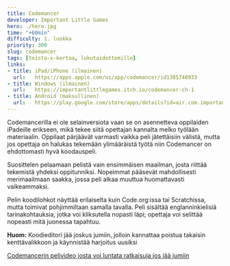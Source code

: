 ```yaml
---
title: Codemancer
developer: Important Little Games
hero: ./hero.jpg
time: "+60min"
difficulty: 1. luokka
priority: 300
slug: codemancer
tags: [toista-x-kertaa, lukutaidottomille]
links:
- title: iPad/iPhone (ilmainen)
  url:   https://apps.apple.com/us/app/codemancer/id1385748933
- title: Windows (ilmainen)
  url:   https://importantlittlegames.itch.io/codemancer-ch-1
- title: Android (maksullinen)
  url:   https://play.google.com/store/apps/details?id=air.com.importantlittlegames.codemancerch1&hl=en&gl=US
---
```


Codemancerilla ei ole selainversiota vaan se on asennetteva oppilaiden iPadeille erikseen, mikä tekee siitä opettajan kannalta melko työlään materiaalin. Oppilaat pärjäävät varmasti vaikka peli jätettäisiin välistä, mutta jos opettaja on halukas tekemään ylimääräistä työtä niin Codemancer on ehdottomasti hyvä koodauspeli.

Suosittelen pelaamaan pelistä vain ensimmäisen maailman, josta riittää tekemistä yhdeksi oppitunniksi. Nopeimmat pääsevät mahdollisesti merimaailmaan saakka, jossa peli alkaa muuttua huomattavasti vaikeammaksi.

Pelin koodilohkot näyttää erilaiselta kuin Code.org:issa tai Scratchissa, mutta toimivat pohjimmiltaan samalla tavalla. Peli sisältää englanninkielisiä tarinakohtauksia, jotka voi kliksutella nopasti läpi; opettaja voi selittää nopeasti mitä juonessa tapahtuu.

**Huom:** Koodieditori jää joskus jumiin, jolloin kannattaa poistua takaisin kenttävalikkoon ja käynnistää harjoitus uusiksi

[Codemancerin pelivideo josta voi luntata ratkaisuja jos jää jumiin](https://www.youtube.com/watch?v=B8ecnXGwOIM&ab_channel=HauntedHawke)
